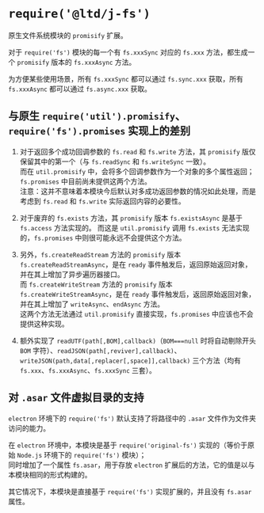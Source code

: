 # `require('@ltd/j-fs')`

原生文件系统模块的 `promisify` 扩展。

对于 `require('fs')` 模块的每一个有 `fs.xxxSync` 对应的 `fs.xxx` 方法，都生成一个 `promisify` 版本的 `fs.xxxAsync` 方法。

为方便某些使用场景，所有 `fs.xxxSync` 都可以通过 `fs.sync.xxx` 获取，所有 `fs.xxxAsync` 都可以通过 `fs.async.xxx` 获取。

## 与原生 `require('util').promisify`、`require('fs').promises` 实现上的差别

1.  对于返回多个成功回调参数的 `fs.read` 和 `fs.write` 方法，其 `promisify` 版仅保留其中的第一个（与 `fs.readSync` 和 `fs.writeSync` 一致）。  
    而在 `util.promisify` 中，会将多个回调参数作为一个对象的多个属性返回；`fs.promises` 中目前尚未提供这两个方法。  
    注意：这并不意味着本模块今后默认对多成功返回参数的情况如此处理，而是考虑到 `fs.read` 和 `fs.write` 实际返回内容的必要性。

2.  对于废弃的 `fs.exists` 方法，其 `promisify` 版本 `fs.existsAsync` 是基于 `fs.access` 方法实现的。
    而这是 `util.promisify` 调用 `fs.exists` 无法实现的，`fs.promises` 中则很可能永远不会提供这个方法。

3.  另外，`fs.createReadStream` 方法的 `promisify` 版本 `fs.createReadStreamAsync`，是在 `ready` 事件触发后，返回原始返回对象，并在其上增加了异步遍历器接口。  
    而 `fs.createWriteStream` 方法的 `promisify` 版本 `fs.createWriteStreamAsync`，是在 `ready` 事件触发后，返回原始返回对象，并在其上增加了 `writeAsync`、`endAsync` 方法。  
    这两个方法无法通过 `util.promisify` 直接实现，`fs.promises` 中应该也不会提供这种实现。

4.  额外实现了 `readUTF(path[,BOM],callback)`（`BOM===null` 时将自动剔除开头 `BOM` 字符）、`readJSON(path[,reviver],callback)`、`writeJSON(path,data[,replacer[,space]],callback)` 三个方法（均有 `fs.xxx`、`fs.xxxAsync`、`fs.xxxSync` 三套）。

## 对 `.asar` 文件虚拟目录的支持

`electron` 环境下的 `require('fs')` 默认支持了将路径中的 `.asar` 文件作为文件夹访问的能力。

在 `electron` 环境中，本模块是基于 `require('original-fs')` 实现的（等价于原始 `Node.js` 环境下的 `require('fs')` 模块）；  
同时增加了一个属性 `fs.asar`，用于存放 `electron` 扩展后的方法，它的值是以与本模块相同的形式构建的。

其它情况下，本模块是直接基于 `require('fs')` 实现扩展的，并且没有 `fs.asar` 属性。
